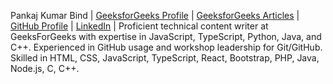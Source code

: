 Pankaj Kumar Bind | [GeeksforGeeks Profile](https://www.geeksforgeeks.org/user/pankajbind/) | [GeeksforGeeks Articles](https://auth.geeksforgeeks.org/user/pankajbind/articles#) | [GitHub Profile](https://github.com/pankaj-bind) | [LinkedIn](https://www.linkedin.com/in/pankajbind3/) | Proficient technical content writer at GeeksForGeeks with expertise in JavaScript, TypeScript, Python, Java, and C++. Experienced in GitHub usage and workshop leadership for Git/GitHub. Skilled in HTML, CSS, JavaScript, TypeScript, React, Bootstrap, PHP, Java, Node.js, C, C++.
